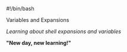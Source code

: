 #!/bin/bash

Variables and Expansions

_Learning about shell expansions and variables_

__"New day, new learning!"__